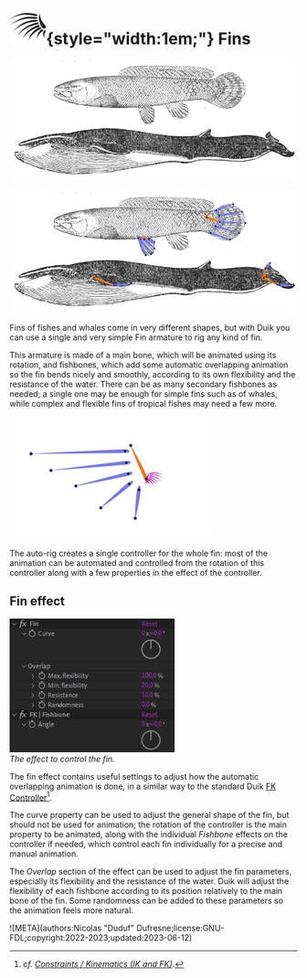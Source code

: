 # ![](../../../img/duik/icons/fin.svg){style="width:1em;"} Fins

![](../../../img/illustration/fish_whale_00000.png)

![](../../../img/illustration/fish_bones_00000.png)

Fins of fishes and whales come in very different shapes, but with Duik you can use a single and very simple Fin armature to rig any kind of fin.

This armature is made of a main bone, which will be animated using its rotation, and fishbones, which add some automatic overlapping animation so the fin bends nicely and smoothly, according to its own flexibility and the resistance of the water. There can be as many secondary fishbones as needed; a single one may be enough for simple fins such as of whales, while complex and flexible fins of tropical fishes may need a few more.

![](../../../img/duik/bones/fish_rigged_00000.png)

The auto-rig creates a single controller for the whole fin: most of the animation can be automated and controlled from the rotation of this controller along with a few properties in the effect of the controller.

## Fin effect

![](../../../img/duik/bones/fin_effect.png)  
*The effect to control the fin.*

The fin effect contains useful settings to adjust how the automatic overlapping animation is done, in a similar way to the standard Duik [FK Controller](../../constraints/kinematics.md)[^1].

The curve property can be used to adjust the general shape of the fin, but should not be used for animation; the rotation of the controller is the main property to be animated, along with the individual *Fishbone* effects on the controller if needed, which control each fin individually for a precise and manual animation.

The *Overlap* section of the effect can be used to adjust the fin parameters, especially its flexibility and the resistance of the water. Duik will adjust the flexibility of each fishbone according to its position relatively to the main bone of the fin. Some randomness can be added to these parameters so the animation feels more natural.

[^1]: *cf.* [*Constraints / Kinematics (IK and FK)*](../../constraints/kinematics.md).

![META](authors:Nicolas "Duduf" Dufresne;license:GNU-FDL;copyright:2022-2023;updated:2023-06-12)

